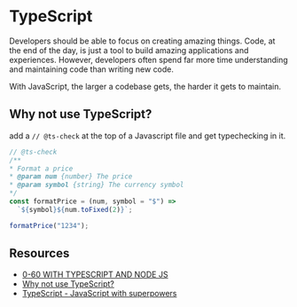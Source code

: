 # TypeScript

Developers should be able to focus on creating amazing things. Code, at the end of the day, is just a tool to build amazing applications and experiences. However, developers often spend far more time understanding and maintaining code than writing new code.

With JavaScript, the larger a codebase gets, the harder it gets to maintain.

## Why not use TypeScript?

add a `// @ts-check` at the top of a Javascript file and get typechecking in it.

```typescript
// @ts-check
/**
* Format a price
* @param num {number} The price
* @param symbol {string} The currency symbol
*/
const formatPrice = (num, symbol = "$") => 
  `${symbol}${num.toFixed(2)}`;

formatPrice("1234");
```

## Resources

* [0-60 WITH TYPESCRIPT AND NODE JS](https://www.youtube.com/watch?v=vxvQPHFJDRo&t=1122s)
* [Why not use TypeScript?](https://medium.freecodecamp.org/why-would-you-not-use-typescript-67d0baa3eaca)
* [TypeScript - JavaScript with superpowers](https://medium.freecodecamp.org/typescript-javascript-with-super-powers-a333b0fcabc9)


